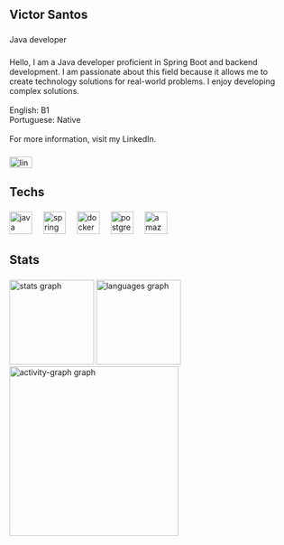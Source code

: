 <h2 align="left">Victor Santos</h2>

###

<p align="left">Java developer</p>

###

<p align="left">Hello, I am a Java developer proficient in Spring Boot and backend development. I am passionate about this field because it allows me to create technology solutions for real-world problems. I enjoy developing complex solutions.<br><br>English: B1<br>Portuguese: Native<br><br>For more information, visit my LinkedIn.</p>

###

<div align="left">
  <a href="https://www.linkedin.com/in/victor-santos-faasty/" target="_blank">
    <img src="https://raw.githubusercontent.com/maurodesouza/profile-readme-generator/master/src/assets/icons/social/linkedin/default.svg" width="40" height="20" alt="linkedin logo"  />
  </a>
</div>

###

<h2 align="left">Techs</h2>

###

<div align="left">
  <img src="https://cdn.jsdelivr.net/gh/devicons/devicon/icons/java/java-original.svg" height="40" alt="java logo"  />
  <img width="12" />
  <img src="https://cdn.jsdelivr.net/gh/devicons/devicon/icons/spring/spring-original.svg" height="40" alt="spring logo"  />
  <img width="12" />
  <img src="https://cdn.jsdelivr.net/gh/devicons/devicon/icons/docker/docker-original.svg" height="40" alt="docker logo"  />
  <img width="12" />
  <img src="https://cdn.jsdelivr.net/gh/devicons/devicon/icons/postgresql/postgresql-original.svg" height="40" alt="postgresql logo"  />
  <img width="12" />
  <img src="https://cdn.jsdelivr.net/gh/devicons/devicon/icons/amazonwebservices/amazonwebservices-line-wordmark.svg" height="40" alt="amazonwebservices logo"  />
</div>

###

<h2 align="left">Stats</h2>

###

<div align="left">
  <img src="https://github-readme-stats.vercel.app/api?username=VictorFasty&hide_title=false&hide_rank=false&show_icons=true&include_all_commits=true&count_private=true&disable_animations=false&theme=dark&locale=en&hide_border=false&order=1" height="150" alt="stats graph"  />
  <img src="https://github-readme-stats.vercel.app/api/top-langs?username=VictorFasty&locale=en&hide_title=false&layout=compact&card_width=320&langs_count=5&theme=dark&hide_border=false&order=2" height="150" alt="languages graph"  />
  <img src="https://github-readme-activity-graph.vercel.app/graph?username=VictorFasty&radius=16&theme=github-dark&area=true&order=5&hide_border=false&hide_title=false" height="300" alt="activity-graph graph"  />
</div>

###

